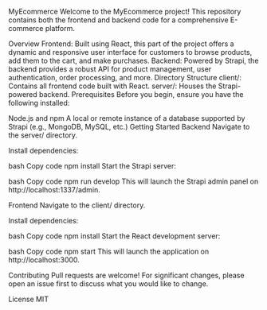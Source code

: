 MyEcommerce
Welcome to the MyEcommerce project! This repository contains both the frontend and backend code for a comprehensive E-commerce platform.

Overview
Frontend: Built using React, this part of the project offers a dynamic and responsive user interface for customers to browse products, add them to the cart, and make purchases.
Backend: Powered by Strapi, the backend provides a robust API for product management, user authentication, order processing, and more.
Directory Structure
client/: Contains all frontend code built with React.
server/: Houses the Strapi-powered backend.
Prerequisites
Before you begin, ensure you have the following installed:

Node.js and npm
A local or remote instance of a database supported by Strapi (e.g., MongoDB, MySQL, etc.)
Getting Started
Backend
Navigate to the server/ directory.

Install dependencies:

bash
Copy code
npm install
Start the Strapi server:

bash
Copy code
npm run develop
This will launch the Strapi admin panel on http://localhost:1337/admin.

Frontend
Navigate to the client/ directory.

Install dependencies:

bash
Copy code
npm install
Start the React development server:

bash
Copy code
npm start
This will launch the application on http://localhost:3000.

Contributing
Pull requests are welcome! For significant changes, please open an issue first to discuss what you would like to change.

License
MIT

